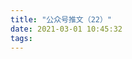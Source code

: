 ```yaml
---
title: "公众号推文（22）"
date: 2021-03-01 10:45:32
tags:
---
```

<head>
    <style>
        .weChatPostMainDiv {
            display: table;
        }
        .weChatPostPictureDiv {
            display: table-cell;
            width: 35%;
        }

        .weChatPostPicture {
            width: 100%;
            border-radius: 10%;
            float: left;
        }

        .weChatPostLinkDiv {
            width: 65%;
            float: inline-start;
            display: table-cell;
            vertical-align: middle;
        }

        .weChatPostLink {
            display: flex;
            align-items: center;
            justify-content: center;
            text-align: justify;
            margin: 0 auto;
            font-size: 24px;
        }

        a:link {
            color: black;
        }

        a:visited {
            color: gray;
        }
    </style>
</head>

<body><div class="weChatPostMainDiv"><div class="weChatPostPictureDiv"><a href="https://mp.weixin.qq.com/s/ChEmVKXVT1tfHSABv160gw" target="_blank"><img class="weChatPostPicture" src="https://i.loli.net/2021/03/01/dpBIwsCQqutXiSD.jpg" ></a></div><div class="weChatPostLinkDiv"><div class="weChatPostLink"><a href="https://mp.weixin.qq.com/s/ChEmVKXVT1tfHSABv160gw"><b>生日推 · 孟师傅</b></a></div></div></div></body>